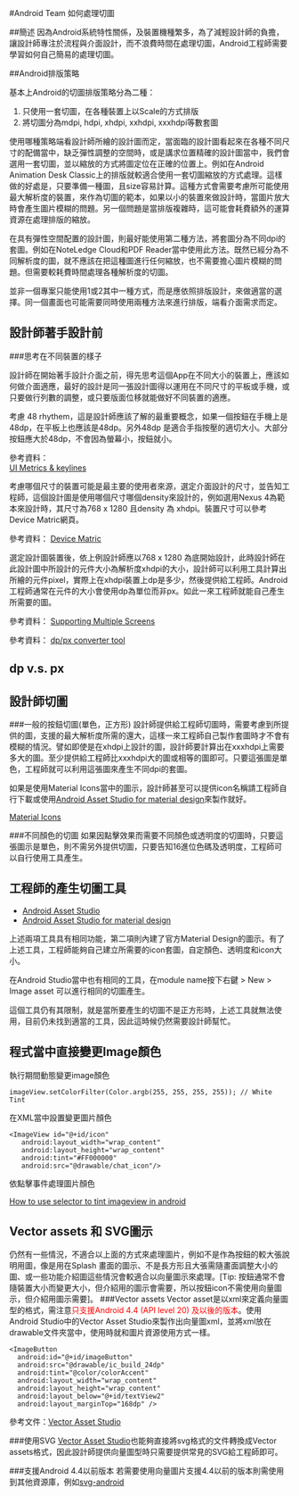 #Android Team 如何處理切圖

##簡述
因為Android系統特性關係，及裝置機種繁多，為了減輕設計師的負擔，讓設計師專注於流程與介面設計，而不浪費時間在處理切圖，Android工程師需要學習如何自己簡易的處理切圖。

##Android排版策略

基本上Android的切圖排版策略分為二種：

1.  只使用一套切圖，在各種裝置上以Scale的方式排版
2.  將切圖分為mdpi, hdpi, xhdpi, xxhdpi, xxxhdpi等數套圖

使用哪種策略端看設計師所繪的設計圖而定，當面臨的設計圖看起來在各種不同尺寸的配備當中，缺乏彈性調整的空間時，或是講求位置精確的設計圖當中，我們會選用一套切圖，並以縮放的方式將圖定位在正確的位置上。例如在Android Animation Desk Classic上的排版就較適合使用一套切圖縮放的方式處理。這樣做的好處是，只要準備一種圖，且size容易計算。這種方式會需要考慮所可能使用最大解析度的裝置，來作為切圖的範本，如果以小的裝置來做設計時，當圖片放大時會產生圖片模糊的問題。另一個問題是當排版複雜時，這可能會耗費額外的運算資源在處理排版的縮放。

在具有彈性空間配置的設計圖，則最好能使用第二種方法，將套圖分為不同dpi的套圖。例如在NoteLedge Cloud和PDF Reader當中使用此方法。既然已經分為不同解析度的圖，就不應該在把這種圖進行任何縮放，也不需要擔心圖片模糊的問題。但需要較耗費時間處理各種解析度的切圖。

並非一個專案只能使用1或2其中一種方式，而是應依照排版設計，來做適當的選擇。同一個畫面也可能需要同時使用兩種方法來進行排版，端看介面需求而定。

## 設計師著手設計前

###思考在不同裝置的樣子

設計師在開始著手設計介面之前，得先思考這個App在不同大小的裝置上，應該如何做介面適應，最好的設計是同一張設計圖得以運用在不同尺寸的平板或手機，或只要做行列數的調整，或只要版面位移就能做好不同裝置的適應。

考慮 48 rhythem，這是設計師應該了解的最重要概念，如果一個按鈕在手機上是48dp，在平板上也應該是48dp。另外48dp 是適合手指按壓的適切大小。大部分按鈕應大於48dp，不會因為螢幕小，按鈕就小。

參考資料：   
[UI Metrics & keylines](https://www.google.com/design/spec/layout/metrics-keylines.html#)

考慮哪個尺寸的裝置可能是最主要的使用者來源，選定介面設計的尺寸，並告知工程師，這個設計圖是使用哪個尺寸哪個density來設計的，例如選用Nexus 4為範本來設計時，其尺寸為768 x 1280 且density 為 xhdpi。裝置尺寸可以參考Device Matric網頁。

參考資料：  [Device Matric](https://design.google.com/devices/)

選定設計圖裝置後，依上例設計師應以768 x 1280 為底開始設計，此時設計師在此設計圖中所設計的元件大小為解析度xhdpi的大小，設計師可以利用工具計算出所繪的元件pixel，實際上在xhdpi裝置上dp是多少，然後提供給工程師。Android工程師通常在元件的大小會使用dp為單位而非px。如此一來工程師就能自己產生所需要的圖。

參考資料： [Supporting Multiple Screens](http://developer.android.com/intl/zh-tw/guide/practices/screens_support.html)

參考資料： [dp/px converter tool](http://pixplicity.com/dp-px-converter/)

## dp v.s. px


## 設計師切圖
###一般的按鈕切圖(單色，正方形)
設計師提供給工程師切圖時，需要考慮到所提供的圖，支援的最大解析度所需的還大，這樣一來工程師自己製作套圖時才不會有模糊的情況。譬如即使是在xhdpi上設計的圖，設計師要計算出在xxxhdpi上需要多大的圖。至少提供給工程師比xxxhdpi大的圖或相等的圖即可。只要這張圖是單色，工程師就可以利用這張圖來產生不同dpi的套圖。

如果是使用Material Icons當中的圖示，設計師甚至可以提供icon名稱請工程師自行下載或使用[Android Asset Studio for material design](http://shreyasachar.com/AndroidAssetStudio/)來製作就好。

[Material Icons](https://design.google.com/icons/)

###不同顏色的切圖
如果因點擊效果而需要不同顏色或透明度的切圖時，只要這張圖示是單色，則不需另外提供切圖，只要告知16進位色碼及透明度，工程師可以自行使用工具產生。


## 工程師的產生切圖工具
-  [Android Asset Studio](https://romannurik.github.io/AndroidAssetStudio/)
-  [Android Asset Studio for material design](http://shreyasachar.com/AndroidAssetStudio/)

上述兩項工具具有相同功能，第二項則內建了官方Material Design的圖示。有了上述工具，工程師能夠自己建立所需要的icon套圖，自定顏色、透明度和icon大小。

在Android Studio當中也有相同的工具，在module name按下右鍵 > New > Image asset 可以進行相同的切圖產生。

這個工具仍有其限制，就是當所要產生的切圖不是正方形時，上述工具就無法使用，目前仍未找到適當的工具，因此這時候仍然需要設計師幫忙。

## 程式當中直接變更Image顏色
執行期間動態變更image顏色

	imageView.setColorFilter(Color.argb(255, 255, 255, 255)); // White Tint

在XML當中設置變更圖片顏色

	<ImageView id="@+id/icon" 
	   android:layout_width="wrap_content" 
	   android:layout_height="wrap_content" 
	   android:tint="#FF000000" 
	   android:src="@drawable/chat_icon"/> 
   
依點擊事件處理圖片顏色

 [How to use selector to tint imageview in android](http://stackoverflow.com/questions/19500039/how-to-use-selector-to-tint-imageview-in-android)

## Vector assets 和 SVG圖示
仍然有一些情況，不適合以上面的方式來處理圖片，例如不是作為按鈕的較大張說明用圖，像是用在Splash 畫面的圖示、不是長方形且大張需隨畫面調整大小的圖、或一些功能介紹圖這些情況會較適合以向量圖示來處理。[Tip: 按鈕通常不會隨裝置大小而變更大小，但介紹用的圖示會需要，所以按鈕icon不需使用向量圖示，但介紹用圖示需要]。
###Vector assets 
Vector asset是以xml來定義向量圖型的格式，需注意<font color="red">只支援Android 4.4 (API level 20) 及以後的版本</font>。使用Android Studio中的Vector Asset Studio來製作出向量圖xml，並將xml放在drawable文件夾當中，使用時就和圖片資源使用方式一樣。

	<ImageButton
	  android:id="@+id/imageButton"
	  android:src="@drawable/ic_build_24dp"
	  android:tint="@color/colorAccent"
	  android:layout_width="wrap_content"
	  android:layout_height="wrap_content"
	  android:layout_below="@+id/textView2"
	  android:layout_marginTop="168dp" />
參考文件：[Vector Asset Studio](http://developer.android.com/intl/zh-tw/tools/help/vector-asset-studio.html)

###使用SVG
[Vector Asset Studio](http://developer.android.com/intl/zh-tw/tools/help/vector-asset-studio.html)也能夠直接將svg格式的文件轉換成Vector assets格式，因此設計師提供向量圖型時只需要提供常見的SVG給工程師即可。

###支援Android 4.4以前版本
若需要使用向量圖片支援4.4以前的版本則需使用到其他資源庫，例如[svg-android](https://code.google.com/archive/p/svg-android/)